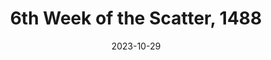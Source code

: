 ---
title: 6th Week of the Scatter, 1488
layout: recap
weight: 7
date: 2023-10-29
recap: Benzihk, Ieyasu, Ephram, Xurd, Keuyar are chosen paragons for the upcoming season.
Characters Attended: 
---